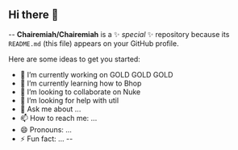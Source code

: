 ## Hi there 👋

--
**Chairemiah/Chairemiah** is a ✨ _special_ ✨ repository because its `README.md` (this file) appears on your GitHub profile.

Here are some ideas to get you started:

- 🔭 I’m currently working on GOLD GOLD GOLD
- 🌱 I’m currently learning how to Bhop
- 👯 I’m looking to collaborate on Nuke
- 🤔 I’m looking for help with util
- 💬 Ask me about ...
- 📫 How to reach me: ...
- 😄 Pronouns: ...
- ⚡ Fun fact: ...
--
